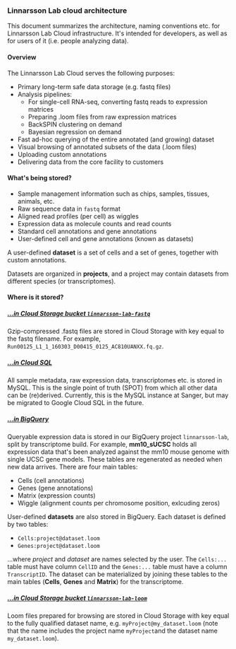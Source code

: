 ### Linnarsson Lab cloud architecture

This document summarizes the architecture, naming conventions etc. for Linnarsson Lab Cloud infrastructure. It's intended for 
developers, as well as for users of it (i.e. people analyzing data).

#### Overview

The Linnarsson Lab Cloud serves the following purposes:

* Primary long-term safe data storage (e.g. fastq files)
* Analysis pipelines:
  * For single-cell RNA-seq, converting fastq reads to expression matrices
  * Preparing .loom files from raw expression matrices
  * BackSPIN clustering on demand
  * Bayesian regression on demand
* Fast ad-hoc querying of the entire annotated (and growing) dataset
* Visual browsing of annotated subsets of the data (.loom files)
* Uploading custom annotations
* Delivering data from the core facility to customers

#### What's being stored?

* Sample management information such as chips, samples, tissues, animals, etc.
* Raw sequence data in ```fastq``` format
* Aligned read profiles (per cell) as wiggles 
* Expression data as molecule counts and read counts
* Standard cell annotations and gene annotations
* User-defined cell and gene annotations (known as datasets)

A user-defined **dataset** is a set of cells and a set of genes, together with custom annotations.

Datasets are organized in **projects**, and a project may contain datasets from different species (or transcriptomes).

#### Where is it stored?

##### [...in Cloud Storage bucket ```linnarsson-lab-fastq```](https://console.cloud.google.com/storage/browser/linnarsson-lab-fastq/?project=linnarsson-lab)
Gzip-compressed .fastq files are stored in Cloud Storage with key equal to the fastq filename. For example, ```Run00125_L1_1_160303_D00415_0125_AC810UANXX.fq.gz```.

##### [...in Cloud SQL](https://console.cloud.google.com/sql/instances/linnarsson-mysql/overview?project=linnarsson-lab&duration=PT1H)

All sample metadata, raw expression data, transcriptomes etc. is stored in MySQL. This is the single point of truth (SPOT)
from which all other data can be (re)derived. Currently, this is the MySQL instance at Sanger, but may be migrated to
Google Cloud SQL in the future.

##### [...in BigQuery](https://bigquery.cloud.google.com/queries/linnarsson-lab)
Queryable expression data is stored in our BigQuery project ```linnarsson-lab```, split by transcriptome build. For example, 
**mm10_sUCSC** holds all expression data that's been analyzed against the mm10 mouse genome with single UCSC gene models. 
These tables are regenerated as needed when new data arrives. There are four main tables:

  * Cells (cell annotations)
  * Genes (gene annotations)
  * Matrix (expression counts)
  * Wiggle (alignment counts per chromosome position, exlcuding zeros)
  
User-defined **datasets** are also stored in BigQuery. Each dataset is defined by two tables:

  * ```Cells:project@dataset.loom```
  * ```Genes:project@dataset.loom```

 ...where *project* and *dataset* are names selected by the user. The ```Cells:...``` table must have column ```CellID``` and 
 the ```Genes:...``` table must have a column ```TranscriptID```. The dataset can be materialized by joining these tables
 to the main tables (**Cells**, **Genes** and **Matrix**) for the transcriptome. 

##### [...in Cloud Storage bucket ```linnarsson-lab-loom```](https://console.cloud.google.com/storage/browser/linnarsson-lab-loom/?project=linnarsson-lab)
Loom files prepared for browsing are stored in Cloud Storage with key equal to the fully qualified dataset name, e.g. ```myProject@my_dataset.loom``` 
(note that the name includes the project name ```myProject```and the dataset name ```my_dataset.loom```).

